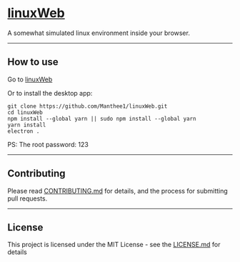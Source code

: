 # [linuxWeb](https://manthee1.github.io/linuxWeb)

A somewhat simulated linux environment inside your browser.

---

## How to use

Go to [linuxWeb](https://manthee1.github.io/linuxWeb)  

Or to install the desktop app:
```
git clone https://github.com/Manthee1/linuxWeb.git
cd linuxWeb
npm install --global yarn || sudo npm install --global yarn
yarn install
electron .
```

PS: The root password: 123  

---

## Contributing

Please read [CONTRIBUTING.md](CONTRIBUTING.md) for details, and the process for submitting pull requests.

---

## License

This project is licensed under the MIT License - see the [LICENSE.md](LICENSE.md) for details
